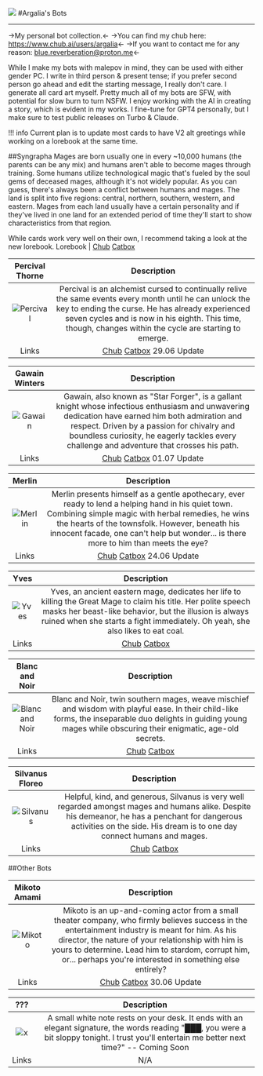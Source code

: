 ![](https://files.catbox.moe/pr0u6d.png)
#Argalia's Bots
***
->My personal bot collection.<-
->You can find my chub here: https://www.chub.ai/users/argalia<-
->If you want to contact me for any reason: blue.reverberation@proton.me<-

While I make my bots with malepov in mind, they can be used with either gender PC. I write in third person & present tense; if you prefer second person go ahead and edit the starting message, I really don't care. I generate all card art myself.
Pretty much all of my bots are SFW, with potential for slow burn to turn NSFW. I enjoy working with the AI in creating a story, which is evident in my works.
I fine-tune for GPT4 personally, but I make sure to test public releases on Turbo & Claude.

!!! info Current plan is to update most cards to have V2 alt greetings while working on a lorebook at the same time.

##Syngrapha
Mages are born usually one in every ~10,000 humans (the parents can be any mix) and humans aren't able to become mages through training. Some humans utilize technological magic that's fueled by the soul gems of deceased mages, although it's not widely popular. As you can guess, there's always been a conflict between humans and mages.
The land is split into five regions: central, northern, southern, western, and eastern. Mages from each land usually have a certain personality and if they've lived in one land for an extended period of time they'll start to show characteristics from that region.

While cards work very well on their own, I recommend taking a look at the new lorebook.
Lorebook   |  [Chub](https://www.chub.ai/lorebooks/argalia/Syngrapha)  [Catbox](https://files.catbox.moe/kk3vcj.json) 

Percival Thorne | Description
:----:  | :----: 
![Percival](https://files.catbox.moe/54ymr0.png)   | Percival is an alchemist cursed to continually relive the same events every month until he can unlock the key to ending the curse. He has already experienced seven cycles and is now in his eighth. This time, though, changes within the cycle are starting to emerge.
Links   |  [Chub](https://www.chub.ai/characters/argalia/Percival)  [Catbox](https://files.catbox.moe/1t82p6.png) 29.06 Update

Gawain Winters | Description
:----:  | :----: 
![Gawain](https://files.catbox.moe/ta07kv.png)   | Gawain, also known as "Star Forger", is a gallant knight whose infectious enthusiasm and unwavering dedication have earned him both admiration and respect. Driven by a passion for chivalry and boundless curiosity, he eagerly tackles every challenge and adventure that crosses his path.
Links   |  [Chub](https://www.chub.ai/characters/argalia/Gawain)  [Catbox](https://files.catbox.moe/hq14vz.png) 01.07 Update

Merlin | Description
:----:  | :----: 
![Merlin](https://files.catbox.moe/bjci8d.png)   | Merlin presents himself as a gentle apothecary, ever ready to lend a helping hand in his quiet town. Combining simple magic with herbal remedies, he wins the hearts of the townsfolk. However, beneath his innocent facade, one can't help but wonder... is there more to him than meets the eye?
Links   |  [Chub](https://www.chub.ai/characters/argalia/Merlin)  [Catbox](https://files.catbox.moe/qhoife.png) 24.06 Update

Yves | Description
:----:  | :----: 
![Yves](https://files.catbox.moe/boqwo7.png)   | Yves, an ancient eastern mage, dedicates her life to killing the Great Mage to claim his title. Her polite speech masks her beast-like behavior, but the illusion is always ruined when she starts a fight immediately. Oh yeah, she also likes to eat coal.
Links   |  [Chub](https://www.chub.ai/characters/argalia/Yves)  [Catbox](https://files.catbox.moe/l75xp2.png)

Blanc and Noir | Description
:----:  | :----: 
![Blanc and Noir](https://files.catbox.moe/g7ibf5.png)   | Blanc and Noir, twin southern mages, weave mischief and wisdom with playful ease. In their child-like forms, the inseparable duo delights in guiding young mages while obscuring their enigmatic, age-old secrets.
Links   |  [Chub](https://www.chub.ai/characters/argalia/blanc-and-noir)  [Catbox](https://files.catbox.moe/r2knlu.png)

Silvanus Floreo | Description
:----:  | :----: 
![Silvanus](https://files.catbox.moe/0wmb7k.png)   | Helpful, kind, and generous, Silvanus is very well regarded amongst mages and humans alike. Despite his demeanor, he has a penchant for dangerous activities on the side. His dream is to one day connect humans and mages.
Links   |  [Chub](https://www.chub.ai/characters/argalia/silvanus-floreo)  [Catbox](https://files.catbox.moe/39hihk.png)

##Other Bots

Mikoto Amami | Description
:----:  | :----: 
![Mikoto](https://files.catbox.moe/x6t5th.png)   | Mikoto is an up-and-coming actor from a small theater company, who firmly believes success in the entertainment industry is meant for him. As his director, the nature of your relationship with him is yours to determine. Lead him to stardom, corrupt him, or... perhaps you're interested in something else entirely?
Links   |  [Chub](https://www.chub.ai/characters/argalia/Mikoto)  [Catbox](https://files.catbox.moe/kgyvom.png) 30.06 Update

??? | Description
:----:  | :----: 
![x](x)   | A small white note rests on your desk. It ends with an elegant signature, the words reading "███, you were a bit sloppy tonight. I trust you'll entertain me better next time?" -- Coming Soon
Links   |  N/A
